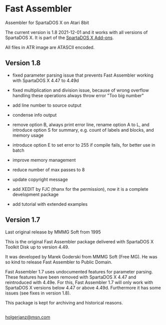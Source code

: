 # Fast Assembler

Assembler for SpartaDOS X on Atari 8bit

The current version is 1.8 2021-12-01 and it works with all versions of SpartaDOS X. It is part of the [SpartaDOS X Add-ons](http://sdx.atari8.info/index.php?show=en_addons).

All files in ATR image are ATASCII encoded.

## Version 1.8

- fixed parameter parsing issue that prevents Fast Assembler working with SpartaDOS X 4.47 to 4.49d

- fixed multiplication and division issue, because of wrong overflow handling these operations always throw error "Too big number"

- add line number to source output

- condense info output 

- remove option B, always print error line, rename option A to L, and introduce option S for summary, e.g. count of labels and blocks, and memory usage

- introduce option E to set error to 255 if compile fails, for better use in batch

- improve memory management

- reduce number of max passes to 8

- update copyright message

- add XEDIT by FJC (thanx for the permission), now it is a complete development package

- add tutorial with extended examples

## Version 1.7
Last original release by MMMG Soft from 1995

This is the original Fast Assembler package delivered with SpartaDOS X Toolkit Disk up to version 4.49.

It was developed by Marek Goderski from MMMG Soft (Free MG). He was so kind to release Fast Assembler
to Public Domain.

Fast Assembler 1.7 uses undocumented features for parameter parsing. These features have been removed with SpartaDOS X 4.47 and reintroduced with 4.49e. For this, Fast Assembler 1.7 will only work with SpartaDOS X versions below 4.47 or above 4.49d. Furthermore it has some issues (see fixes in version 1.8).

This package is kept for archiving and historical reasons.

## 
holgerjanz@msn.com

